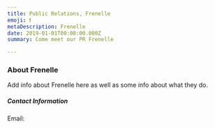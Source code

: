 ```yaml
---
title: Public Relations, Frenelle
emoji: ❗
metaDescription: Frenelle
date: 2019-01-01T00:00:00.000Z
summary: Come meet our PR Frenelle

---
```


### About Frenelle

Add info about Frenelle here as well as some info about what they do.

##### Contact Information

Email:
